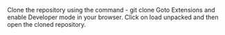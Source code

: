Clone the repository using the command - git clone 
Goto Extensions and enable Developer mode in your browser.
Click on load unpacked and then open the cloned repository.